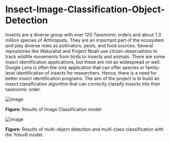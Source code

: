 # Insect-Image-Classification-Object-Detection

Insects are a diverse group with over 120 Taxonomic orders and about 1.3 million species of Arthropods. They are an important part of the ecosystem and play diverse roles as pollinators, pests, and food sources. Several repositories like iNaturalist and Project Noah use citizen observations to track wildlife movements from birds to insects and animals. There are some insect identification applications, but these are not as widespread or well. Google Lens is often the only application that can offer species or family-level identification of insects for researchers. Hence, there is a need for better insect identification programs. The aim of the project is to build an insect classification algorithm that can correctly classify insects into their taxonomic order.

![image](https://github.com/NicoleK286/Insect-Image-Classification-Object-Detection/assets/113560469/3fc8ca40-f584-4a00-8357-2e7557ddc61b)

**Figure:** Results of Image Classification model



 ![image](https://github.com/NicoleK286/Insect-Image-Classification-Object-Detection/assets/113560469/90bee6e9-93e4-4fee-9931-e45007e74e6b)
 
**Figure:** Results of multi-object detection and multi-class classification with the Yolov8 model.





